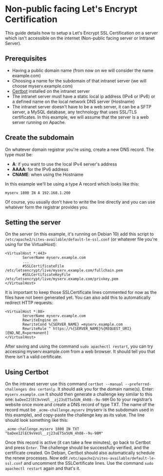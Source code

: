 # Non-public facing Let's Encrypt Certification
This guide details how to setup a Let's Encrypt SSL Certification on a server which isn't accessible on the internet (Non-public facing server or Intranet Server).

## Prerequisites
- Having a public domain name (from now on we will consider the name example.com)
- Choosing a name for the subdomain of that intranet server (we will choose myserv.example.com)
- [Certbot](https://github.com/certbot/certbot) installed on the intranet server
- The intranet server must have a static local ip address (IPv4 or IPv6) or a defined name on the local network DNS server (Hostname)
- The intranet server doesn't have to be a web server, it can be a SFTP server, a MySQL database, any technology that uses SSL/TLS certificates. In this example, we will assume that the server is a web server running on Apache.

## Create the subdomain
On whatever domain registrar you're using, create a new DNS record.
The type must be:
- **A**: if you want to use the local IPv4 server's address
- **AAAA**: for the IPv6 address
- **CNAME**: when using the Hostname

In this example we'll be using a type A record which looks like this:
```
myserv 1800 IN A 192.168.1.200
```
Of course, you usually don't have to write the line directly and you can use whatever form the registrar provides you.

## Setting the server
On the server (in this example, it's running on Debian 10) add this script to `/etc/apache2/sites-available/default-le-ssl.conf` (or whatever file you're using for the VirtualHost):
```
<VirtualHost *:443>
        ServerName myserv.example.com
        ...
        #SSLCertificateFile /etc/letsencrypt/live/myserv.example.com/fullchain.pem
        #SSLCertificateKeyFile /etc/letsencrypt/live/myserv.example.com/privkey.pem
</VirtualHost>
```
It is important to keep those SSLCertificate lines commented for now as the files have not been generated yet.
You can also add this to automatically redirect HTTP requests:
```
<VirtualHost *:80>
        ServerName myserv.example.com
        RewriteEngine on
        RewriteCond %{SERVER_NAME} =myserv.example.com
        RewriteRule ^ https://%{SERVER_NAME}%{REQUEST_URI} [END,NE,R=permanent]
</VirtualHost>
```
After saving and using the command `sudo apachectl restart`, you can try accessing myserv.example.com from a web browser. It should tell you that there isn't a valid certificate.

## Using Certbot
On the intranet server use this command `certbot --manual --preferred-challenges dns certonly`.
It should ask you for the domain name(s). Enter: `myserv.example.com`
It should then generate a challenge key similar to this one: `baDeeI2lEC9vVeUl__zj23sET5x5UN_4h08--9u-98M`
Go to your registrar’s website once more and create a DNS record of type TXT. The name of the record must be `_acme-challenge.myserv` (myserv is the subdomain used in this example), and copy-paste the challenge key as its value. The line should look something like this:
```
_acme-challenge.myserv 1800 IN TXT "baDeeI2lEC9vVeUl__zj23sET5x5UN_4h08--9u-98M"
```
Once this record is active (it can take a few minutes), go back to Certbot and press `Enter`.
The challenge should be successfully verified, and the certificate created. On Debian, Certbot should also automatically schedule the renew processes.
Now edit `/etc/apache2/sites-available/default-le-ssl.conf` and uncomment the SSLCertificate lines. Use the command `sudo apachectl restart` again and that's it.
